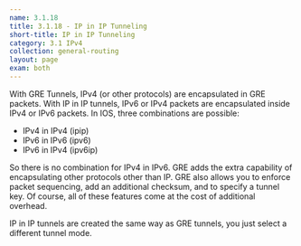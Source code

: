 ```yaml
---
name: 3.1.18
title: 3.1.18 - IP in IP Tunneling
short-title: IP in IP Tunneling
category: 3.1 IPv4
collection: general-routing
layout: page
exam: both
---
```

With GRE Tunnels, IPv4 (or other protocols) are encapsulated in GRE packets. With IP in IP tunnels, IPv6 or IPv4 packets are encapsulated inside IPv4 or IPv6 packets. In IOS, three combinations are possible:
- IPv4 in IPv4 (ipip)
- IPv6 in IPv6 (ipv6)
- IPv6 in IPv4 (ipv6ip)

So there is no combination for IPv4 in IPv6. GRE adds the extra capability of encapsulating other protocols other than IP. GRE also allows you to enforce packet sequencing, add an additional checksum, and to specify a tunnel key. Of course, all of these features come at the cost of additional overhead.

IP in IP tunnels are created the same way as GRE tunnels, you just select a different tunnel mode.